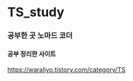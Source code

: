 # TS_study
<h3>공부한 곳 노마드 코더</h3>

<h4>공부 정리한 사이트</h4>
<a href="https://waraliyo.tistory.com/category/TS">https://waraliyo.tistory.com/category/TS</a>
